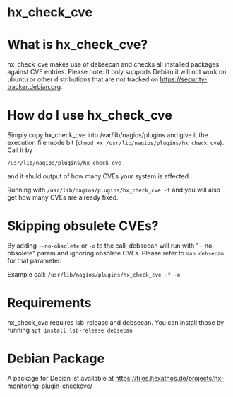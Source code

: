 # hx_check_cve

# What is hx_check_cve?
hx_check_cve makes use of debsecan and checks all installed packages against CVE entries. Please note: It only supports Debian it will not work on ubuntu or other distributions that are not tracked on https://security-tracker.debian.org.

# How do I use hx_check_cve
Simply copy hx_check_cve into /var/lib/nagios/plugins and give it the execution file mode bit (`chmod +x /usr/lib/nagios/plugins/hx_check_cve`). Call it by

`/usr/lib/nagios/plugins/hx_check_cve`

and it shuld output of how many CVEs your system is affected.

Running with
`/usr/lib/nagios/plugins/hx_check_cve -f`
and you will also get how many CVEs are already fixed.

# Skipping obsulete CVEs?
By adding `--no-obsolete` or `-o` to the call, debsecan will run with "--no-obsolete" param and ignoring obsolete CVEs. Please refer to `man debsecan` for that parameter.

Example call:
`/usr/lib/nagios/plugins/hx_check_cve -f -o`

# Requirements
hx_check_cve requires lsb-release and debsecan. You can install those by running
`apt install lsb-release debsecan`

# Debian Package
A package for Debian ist available at https://files.hexathos.de/projects/hx-monitoring-plugin-checkcve/
